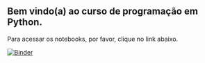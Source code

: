 ## Bem vindo(a) ao curso de programação em Python.

Para acessar os notebooks, por favor, clique no link abaixo.

[![Binder](https://mybinder.org/badge_logo.svg)](https://mybinder.org/v2/gh/zz4fap/python-programming/master)
